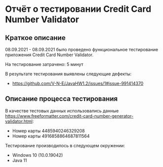 # Отчёт о тестировании Credit Card Number Validator

## Краткое описание

08.09.2021 - 08.09.2021 было проведено функциональное тестирование приложения Credit Card Number Validator.

На тестирование затрачено: 5 минут

В результате тестирования выявлены следующие дефекты:
* https://github.com/V-N-E/JavaHW1.2/issues/1#issue-991414370

## Описание процесса тестирования

В качестве тестовых данных использовались данные https://www.freeformatter.com/credit-card-number-generator-validator.html:
* Номер карты 4485940246329208
* Номер карты 4916858864687811564


Тестирование производилось в следующем окружении:
* Windows 10 (10.0.19042)
* Java 11